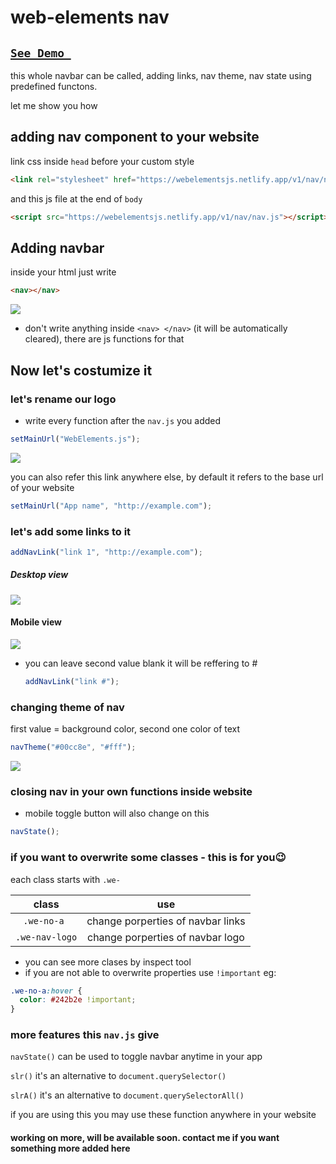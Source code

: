 # web-elements nav

## [`See Demo `](https://webelementsjs.netlify.app/nav/)

this whole navbar can be called, adding links, nav theme, nav state using predefined functons.

let me show you how

## adding nav component to your website

link css inside `head` before your custom style

```html
<link rel="stylesheet" href="https://webelementsjs.netlify.app/v1/nav/nav.css" />
```

and this js file at the end of `body`

```html
<script src="https://webelementsjs.netlify.app/v1/nav/nav.js"></script>
```

## Adding navbar

inside your html just write

```html
<nav></nav>
```

<img src="https://webelementsjs.netlify.app/nav/images/1.png" />

- don't write anything inside `<nav> </nav>` (it will be automatically cleared), there are js functions for that

## Now let's costumize it

### let's rename our logo

- write every function after the `nav.js` you added

```javascript
setMainUrl("WebElements.js");
```

<img src="https://webelementsjs.netlify.app/nav/images/2.png" />

you can also refer this link anywhere else, by default it refers to the base url of your website

```javascript
setMainUrl("App name", "http://example.com");
```

### let's add some links to it

```javascript
addNavLink("link 1", "http://example.com");
```

##### Desktop view

<img src="https://webelementsjs.netlify.app/nav/images/3.png" />

#### Mobile view

<img src="https://webelementsjs.netlify.app/nav/images/3-ii.png" />

- you can leave second value blank it will be reffering to #
  ```javascript
  addNavLink("link #");
  ```

### changing theme of nav

first value = background color, second one color of text

```javascript
navTheme("#00cc8e", "#fff");
```

<img src="https://webelementsjs.netlify.app/nav/images/4.png" />

### closing nav in your own functions inside website

- mobile toggle button will also change on this

```javascript
navState();
```

### if you want to overwrite some classes - this is for you😉

each class starts with `.we-`

|     class      |                use                |
| :------------: | :-------------------------------: |
|  `.we-no-a `   | change porperties of navbar links |
| `.we-nav-logo` | change porperties of navbar logo  |

- you can see more clases by inspect tool
- if you are not able to overwrite properties use `!important` eg:

```css
.we-no-a:hover {
  color: #242b2e !important;
}
```

### more features this `nav.js` give

`navState()` can be used to toggle navbar anytime in your app

`slr()` it's an alternative to `document.querySelector()`

`slrA()` it's an alternative to `document.querySelectorAll()`

if you are using this you may use these function anywhere in your website

#### working on more, will be available soon. contact me if you want something more added here
